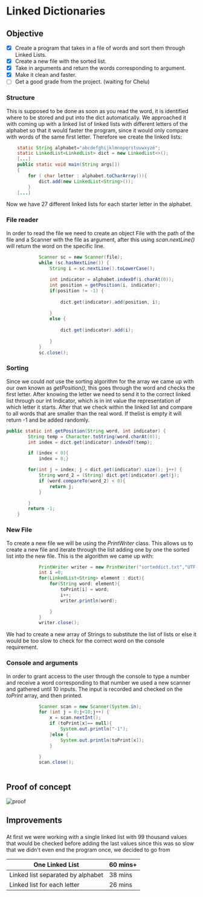 # Linked Dictionaries

## Objective
- [x] Create a program that takes in a file of words and sort them through Linked Lists.
- [x] Create a new file with the sorted list.
- [x] Take in arguments and return the words corresponding to argument.
- [x] Make it clean and faster.
- [ ] Get a good grade from the project. (waiting for Chelu)

### Structure 
This is supposed to be done as soon as you read the word, it is identified where to be stored and put into the dict automatically.
We approached it with coming up with a linked list of linked lists with different letters of the alphabet so that it would faster the program, since it would only compare with words of the same first letter.
Therefore we create the linked lists:

```java
    static String alphabet="abcdefghijklmnopqrstuvwxyzé";
    static LinkedList<LinkedList> dict = new LinkedList<>();
    [...]
    public static void main(String args[])
    {
        for ( char letter : alphabet.toCharArray()){
            dict.add(new LinkedList<String>());
        }
    [...]
```
Now we have 27 different linked lists for each starter letter in the alphabet.

### File reader
In order to read the file we need to create an object File with the path of the file and a Scanner with the file as argument, after this using *scan.nextLine()* will return the word on the specific line.

```java
            Scanner sc = new Scanner(file);
            while (sc.hasNextLine()) {
                String i = sc.nextLine().toLowerCase();
                
                int indicator = alphabet.indexOf(i.charAt(0));
                int position = getPosition(i, indicator);
                if(position != -1) {
                
                    dict.get(indicator).add(position, i);
                    
                }
                else {
                
                    dict.get(indicator).add(i);
                    
                }
            }
            sc.close();
```

### Sorting 
Since we could *not* use the sorting algorithm for the array we came up with our own known as *getPosition()*, this goes through the word and checks the first letter. After knowing the letter we need to send it to the correct linked list through our int Indicator, which is in int value the representation of which letter it starts. After that we check within the linked list and compare to all words that are smaller than the real word. If thelist is empty it will return -1 and be added randomly.

```java
public static int getPosition(String word, int indicator) {
        String temp = Character.toString(word.charAt(0));
        int index = dict.get(indicator).indexOf(temp);

        if (index < 0){
            index = 0;}

        for(int j = index; j < dict.get(indicator).size(); j++) {
            String word_2 = (String) dict.get(indicator).get(j);
            if (word.compareTo(word_2) < 0){
                return j;
            }

        }
        return -1;
    }
```
### New File
To create a new file we will be using the *PrintWriter* class. This allows us to create a new file and iterate through the list adding one by one the sorted list into the new file. This is the algorithm we came up with:

```java
            PrintWriter writer = new PrintWriter("sorteddict.txt","UTF-8");
            int i =0;
            for(LinkedList<String> element : dict){
                for(String word: element){
                    toPrint[i] = word;
                    i++;
                    writer.println(word);

                }
            }
            writer.close();
```
We had to create a new array of Strings to substitute the list of lists or else it would be too slow to check for the correct word on the console requirement.

### Console and arguments
In order to grant access to the user through the console to type a number and receive a word corresponding to that number we used a new scanner and gathered until 10 inputs. The input is recorded and checked on the *toPrint* array, and then printed.

```java
            Scanner scan = new Scanner(System.in);
            for (int j = 0;j<10;j++) {
                x = scan.nextInt();
                if (toPrint[x]== null){
                    System.out.println("-1");
                }else {
                    System.out.println(toPrint[x]);
                }

            }
            scan.close();
            
```
## Proof of concept

![proof](https://cdn.discordapp.com/attachments/626181090884845569/637720649309356087/unknown.png)

## Improvements
###
At first we were working with a single linked list with 99 thousand values that would be checked before adding the last values since this was so slow that we didn't even end the program once, we decided to go from 


| One Linked List                   | 60 mins+  |
|-----------------------------------|---|
| Linked list separated by alphabet | 38 mins |
| Linked list for each letter       | 26 mins |
